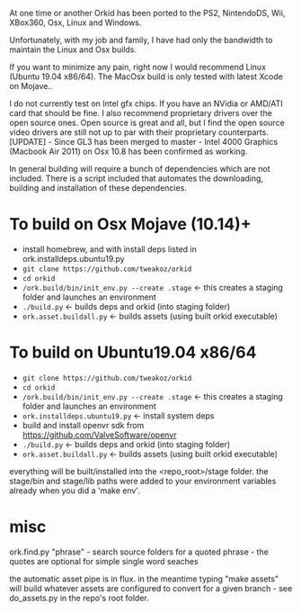 At one time or another Orkid has been ported to the PS2, NintendoDS, Wii, XBox360, Osx, Linux and Windows.

Unfortunately, with my job and family, I have had only the bandwidth to maintain the Linux and Osx builds.

If you want to minimize any pain, right now I would recommend Linux (Ubuntu 19.04 x86/64). The MacOsx build is only tested with latest Xcode on Mojave..

I do not currently test on Intel gfx chips. If you have an NVidia or AMD/ATI card that should be fine. I also recommend proprietary drivers over the open source ones. Open source is great and all, but I find the open source video drivers are still not up to par with their proprietary counterparts.
[UPDATE] - Since GL3 has been merged to master - Intel 4000 Graphics (Macbook Air 2011) on Osx 10.8 has been confirmed as working.

In general building will require a bunch of dependencies which are not included. There is a script included that automates the downloading, building and installation of these dependencies.

To build on Osx Mojave (10.14)+
==================================
* install homebrew, and with install deps listed in ork.installdeps.ubuntu19.py
* ```git clone https://github.com/tweakoz/orkid```
* ```cd orkid```
* ```/ork.build/bin/init_env.py --create .stage``` <- this creates a staging folder and launches an environment
* ```./build.py``` <- builds deps and orkid (into staging folder)
* ```ork.asset.buildall.py``` <- builds assets (using built orkid executable)

To build on Ubuntu19.04 x86/64
==================================
* ```git clone https://github.com/tweakoz/orkid```
* ```cd orkid```
* ```/ork.build/bin/init_env.py --create .stage``` <- this creates a staging folder and launches an environment
* ```ork.installdeps.ubuntu19.py``` <- install system deps
* build and install openvr sdk from https://github.com/ValveSoftware/openvr
* ```./build.py``` <- builds deps and orkid (into staging folder)
* ```ork.asset.buildall.py``` <- builds assets (using built orkid executable)

everything will be built/installed into the <repo_root>/stage folder.
the stage/bin and stage/lib paths were added to your environment variables already when you did a 'make env'.

misc
=====
ork.find.py "phrase" - search source folders for a quoted phrase - the quotes are optional for simple single word seaches

the automatic asset pipe is in flux. in the meantime typing "make assets" will build whatever assets are configured to convert for a given branch - see do_assets.py in the repo's root folder.
